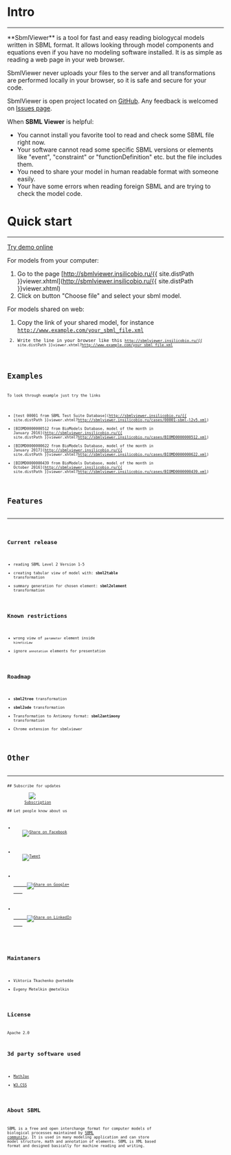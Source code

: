 # Intro
<hr/>
**SbmlViewer** is a tool for fast and easy reading biologycal models written in SBML format. It allows looking through model components and equations even if you have no modeling software installed. It is as simple as reading a web page in your web browser.

SbmlViewer never uploads your files to the server and all transformations are performed locally in your browser, so it is safe and secure for your code.

SbmlViewer is open project located on [GitHub](https://github.com/insysbio/SbmlViewer). Any feedback is welcomed on [Issues page](https://github.com/insysbio/SbmlViewer/issues).

When **SBML Viewer** is helpful:

* You cannot install you favorite tool to read and check some SBML file right now.
* Your software cannot read some specific SBML versions or elements like "event", "constraint" or "functionDefinition" etc. but the file includes them.
* You need to share your model in human readable format with someone easily.
* Your have some errors when reading foreign SBML and are trying to check the model code.

# Quick start 
<hr/>

<div class="w3-btn w3-card-2 w3-green w3-circle w3-text-white"><a href="http://sbmlviewer.insilicobio.ru/{{ site.distPath }}viewer.xhtml" id="tryDemoLink">Try demo online</a></div>

For models from your computer:

1. Go to the page [http://sbmlviewer.insilicobio.ru/{{ site.distPath }}viewer.xhtml](http://sbmlviewer.insilicobio.ru/{{ site.distPath }}viewer.xhtml)
2. Click on button "Choose file" and select your sbml model.

For models shared on web:

1. Copy the link of your shared model, for instance <code>http://www.example.com/your_sbml_file.xml<code>
2. Write the line in your browser like this <code>http://sbmlviewer.insilicobio.ru/{{ site.distPath }}viewer.xhtml?http://www.example.com/your_sbml_file.xml<code>

# Examples
To look through example just try the links
* [test 00001 from SBML Test Suite Database](http://sbmlviewer.insilicobio.ru/{{ site.distPath }}viewer.xhtml?http://sbmlviewer.insilicobio.ru/cases/00001-sbml-l2v5.xml)
* [BIOMD0000000512 from BioModels Database, model of the month in January 2016](http://sbmlviewer.insilicobio.ru/{{ site.distPath }}viewer.xhtml?http://sbmlviewer.insilicobio.ru/cases/BIOMD0000000512.xml)
* [BIOMD0000000622 from BioModels Database, model of the month in January 2017](http://sbmlviewer.insilicobio.ru/{{ site.distPath }}viewer.xhtml?http://sbmlviewer.insilicobio.ru/cases/BIOMD0000000622.xml)
* [BIOMD0000000439 from BioModels Database, model of the month in October 2016](http://sbmlviewer.insilicobio.ru/{{ site.distPath }}viewer.xhtml?http://sbmlviewer.insilicobio.ru/cases/BIOMD0000000439.xml)

# Features
<hr/>

## Current release

- reading SBML Level 2 Version 1-5
- creating tabular view of model with: **sbml2table** transformation
- summary generation for chosen element: **sbml2element** transformation

## Known restrictions
- wrong view of <code>parameter</code> element inside <code>kineticLaw</code>
- ignore <code>annotation</code> elements for presentation

## Roadmap

- **sbml2tree** transformation
- **sbml2ode** transformation
- Transformation to Antimony format: **sbml2antimony** transformation
- Chrome extension for sbmlviewer

# Other
<hr/>
## Subscribe for updates
<div class="w3-button w3-large w3-round w3-green w3-text-white" style="margin-left: 40px">
  <img src="http://sbmlviewer.insilicobio.ru/assets/img/subscrip.png">
<a href="http://eepurl.com/cxCiu5">Subscription</a>
</div>
## Let people know about us
<ul class="share-buttons">
  <li>
    <a href="https://www.facebook.com/sharer/sharer.php?u={{ site.url }}" title="Share on Facebook" target="_blank"><img alt="Share on Facebook" src="http://sbmlviewer.insilicobio.ru/assets/img/social/Facebook.svg"></a>
  </li>
  <li>
    <a href="https://twitter.com/intent/tweet?ref_src=twsrc%5Etfw&text={{ site.description }}&url={{ site.url }}" target="_blank" title="Tweet"><img alt="Tweet" src="http://sbmlviewer.insilicobio.ru/assets/img/social/Twitter.svg"></a>
  </li>
  <li>
    <a href="https://plus.google.com/share?url={{ site.url }}" target="_blank" title="Share on Google+">
      <img alt="Share on Google+" src="http://sbmlviewer.insilicobio.ru/assets/img/social/Google+.svg">
    </a>
  </li>
  <li>
    <a href="http://www.linkedin.com/shareArticle?mini=true&url={{ site.url }}&title={{ site.title }}&summary={{ site.description }}&source={{ site.url }}" target="_blank" title="Share on LinkedIn">
      <img alt="Share on LinkedIn" src="http://sbmlviewer.insilicobio.ru/assets/img/social/LinkedIn.svg">
    </a>
  </li>
</ul>

## Maintaners

- Viktoria Tkachenko @vetedde
- Evgeny Metelkin @metelkin

## License
Apache 2.0

## 3d party software used

- [MathJax](https://www.mathjax.org)
- [W3.CSS](http://www.w3schools.com/w3css/) 

## About SBML

SBML is a free and open interchange format for computer models of biological processes maintained by [SBML community](http://sbml.org/). It is used in many modeling application and can store model structure, math and annotation of elements. SBML is XML based format and designed basically for machine reading and writing.